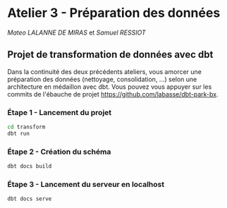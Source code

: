 # Atelier 3 - Préparation des données

*Mateo LALANNE DE MIRAS* et *Samuel RESSIOT*

## Projet de transformation de données avec dbt

Dans la continuité des deux précédents ateliers, vous amorcer une préparation des données (nettoyage,
consolidation, ...) selon une architecture en médaillon avec dbt. Vous pouvez vous appuyer sur les commits de
l'ébauche de projet <https://github.com/labasse/dbt-park-bx>.

### Étape 1 - Lancement du projet
```bash
cd transform
dbt run
```

### Étape 2 - Création du schéma
```bash
dbt docs build
```

### Étape 3 - Lancement du serveur en localhost
```bash
dbt docs serve
```